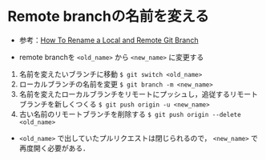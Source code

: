 # Remote branchの名前を変える

- 参考：[How To Rename a Local and Remote Git Branch](https://linuxize.com/post/how-to-rename-local-and-remote-git-branch/)

- remote branchを `<old_name>` から `<new_name>` に変更する

1. 名前を変えたいブランチに移動
   `$ git switch <old_name>`
2. ローカルブランチの名前を変更
   `$ git branch -m <new_name>`
3. 名前を変えたローカルブランチをリモートにプッシュし，追従するリモートブランチを新しくつくる
   `$ git push origin -u <new_name>`
4. 古い名前のリモートブランチを削除する
   `$ git push origin --delete <old_name>`

- `<old_name>` で出していたプルリクエストは閉じられるので， `<new_name>` で再度開く必要がある．

